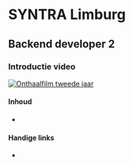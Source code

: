 # SYNTRA Limburg 

## Backend developer 2

### Introductie video
[![Onthaalfilm tweede jaar](http://img.youtube.com/vi/xjLpU4_WuzQ/0.jpg)](https://www.youtube.com/watch?v=xjLpU4_WuzQ "Onthaalfilm")

#### Inhoud
 - 


#### Handige links
 - 